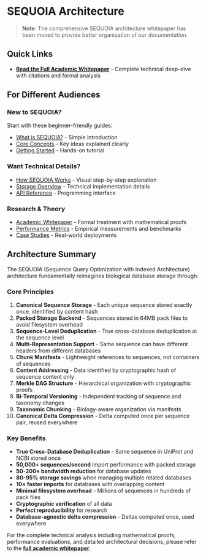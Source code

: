 # SEQUOIA Architecture

> **Note**: The comprehensive SEQUOIA architecture whitepaper has been moved to provide better organization of our documentation.

## Quick Links

- **[Read the Full Academic Whitepaper](../whitepapers/sequoia-architecture.md)** - Complete technical deep-dive with citations and formal analysis

## For Different Audiences

### New to SEQUOIA?
Start with these beginner-friendly guides:
- [What is SEQUOIA?](./introduction.md) - Simple introduction
- [Core Concepts](./concepts.md) - Key ideas explained clearly
- [Getting Started](./getting-started.md) - Hands-on tutorial

### Want Technical Details?
- [How SEQUOIA Works](./how-it-works.md) - Visual step-by-step explanation
- [Storage Overview](./overview.md) - Technical implementation details
- [API Reference](./api-reference.md) - Programming interface

### Research & Theory
- [Academic Whitepaper](../whitepapers/sequoia-architecture.md) - Formal treatment with mathematical proofs
- [Performance Metrics](./performance.md) - Empirical measurements and benchmarks
- [Case Studies](./case-studies.md) - Real-world deployments

## Architecture Summary

The SEQUOIA (Sequence Query Optimization with Indexed Architecture) architecture fundamentally reimagines biological database storage through:

### Core Principles
1. **Canonical Sequence Storage** - Each unique sequence stored exactly once, identified by content hash
2. **Packed Storage Backend** - Sequences stored in 64MB pack files to avoid filesystem overhead
3. **Sequence-Level Deduplication** - True cross-database deduplication at the sequence level
4. **Multi-Representation Support** - Same sequence can have different headers from different databases
5. **Chunk Manifests** - Lightweight references to sequences, not containers of sequences
6. **Content Addressing** - Data identified by cryptographic hash of sequence content only
7. **Merkle DAG Structure** - Hierarchical organization with cryptographic proofs
8. **Bi-Temporal Versioning** - Independent tracking of sequence and taxonomy changes
9. **Taxonomic Chunking** - Biology-aware organization via manifests
10. **Canonical Delta Compression** - Delta computed once per sequence pair, reused everywhere

### Key Benefits
- **True Cross-Database Deduplication** - Same sequence in UniProt and NCBI stored once
- **50,000+ sequences/second** import performance with packed storage
- **50-200× bandwidth reduction** for database updates
- **80-95% storage savings** when managing multiple related databases
- **10× faster imports** for databases with overlapping content
- **Minimal filesystem overhead** - Millions of sequences in hundreds of pack files
- **Cryptographic verification** of all data
- **Perfect reproducibility** for research
- **Database-agnostic delta compression** - Deltas computed once, used everywhere

For the complete technical analysis including mathematical proofs, performance evaluations, and detailed architectural decisions, please refer to the **[full academic whitepaper](../whitepapers/sequoia-architecture.md)**.